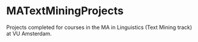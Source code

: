 # MATextMiningProjects
Projects completed for courses in the MA in Linguistics (Text Mining track) at VU Amsterdam.
